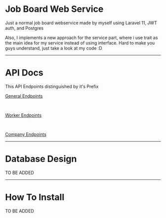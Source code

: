 <h1>Job Board Web Service</h1>
<p>Just a normal job board webservice made by myself using Laravel 11, JWT auth, and Postgres</p>
<p>Also, I implements a new approach for the service part, where i use trait as the main idea for my service instead of using interface. Hard to make you guys understand, just take a look at my code :D</p>

<hr>

<h1>API Docs</h1>

<p>This API Endpoints distinguished by it's Prefix</p>

<p><a href="https://app.swaggerhub.com/apis/HANSJABRIEL/general-endpoints/1.0.0">General Endpoints</a></p>

<br>

<p><a href="https://app.swaggerhub.com/apis/HANSJABRIEL/worker-endpoints/1.0.0">Worker Endpoints</a></p>

<br>

<p><a href="https://app.swaggerhub.com/apis/HANSJABRIEL/company-endpoints/1.0.0">Company Endpoints</a></p>

<hr>

<h1>Database Design</h1>

<p>TO BE ADDED</p>

<hr>

<h1>How To Install</h1>

<p>TO BE ADDED</p>
